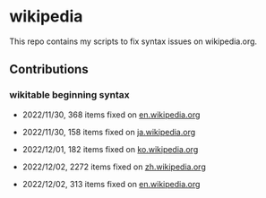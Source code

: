 # wikipedia

This repo contains my scripts to fix syntax issues on wikipedia.org.

## Contributions

### wikitable beginning syntax

* 2022/11/30, 368 items fixed on [en.wikipedia.org](https://en.wikipedia.org/w/index.php?title=Special:Contributions/Liruqi&target=Liruqi&offset=&limit=500)

* 2022/11/30, 158 items fixed on [ja.wikipedia.org](https://ja.wikipedia.org/w/index.php?title=Special:Contributions/Liruqi&target=Liruqi&offset=&limit=500)

* 2022/12/01, 182 items fixed on [ko.wikipedia.org](https://ko.wikipedia.org/w/index.php?title=Special:Contributions/Liruqi&target=Liruqi&offset=&limit=250)

* 2022/12/02, 2272 items fixed on [zh.wikipedia.org](https://zh.wikipedia.org/w/index.php?title=Special:Contributions/Liruqi&target=Liruqi&offset=&limit=500)

* 2022/12/02, 313 items fixed on [en.wikipedia.org](https://en.wikipedia.org/w/index.php?title=Special:Contributions/Liruqi&target=Liruqi&offset=&limit=500)
